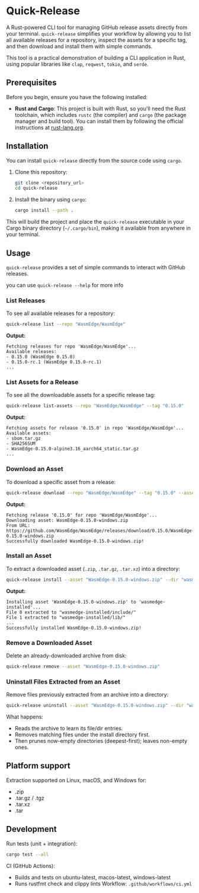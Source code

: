# Quick-Release

A Rust-powered CLI tool for managing GitHub release assets directly from your terminal. `quick-release` simplifies your workflow by allowing you to list all available releases for a repository, inspect the assets for a specific tag, and then download and install them with simple commands.

This tool is a practical demonstration of building a CLI application in Rust, using popular libraries like `clap`, `reqwest`, `tokio`, and `serde`.

## Prerequisites

Before you begin, ensure you have the following installed:

-   **Rust and Cargo**: This project is built with Rust, so you'll need the Rust toolchain, which includes `rustc` (the compiler) and `cargo` (the package manager and build tool). You can install them by following the official instructions at [rust-lang.org](https://www.rust-lang.org/tools/install).

## Installation

You can install `quick-release` directly from the source code using `cargo`.

1.  Clone this repository:
    ```bash
    git clone <repository_url>
    cd quick-release
    ```
2.  Install the binary using `cargo`:
    ```bash
    cargo install --path .
    ```
This will build the project and place the `quick-release` executable in your Cargo binary directory (`~/.cargo/bin`), making it available from anywhere in your terminal.

## Usage

`quick-release` provides a set of simple commands to interact with GitHub releases.

you can use `quick-release --help` for more info

### List Releases

To see all available releases for a repository:
```bash
quick-release list --repo "WasmEdge/WasmEdge"
```
**Output:**
```
Fetching releases for repo 'WasmEdge/WasmEdge'...
Available releases:
- 0.15.0 (WasmEdge 0.15.0)
- 0.15.0-rc.1 (WasmEdge 0.15.0-rc.1)
...
```

### List Assets for a Release

To see all the downloadable assets for a specific release tag:
```bash
quick-release list-assets --repo "WasmEdge/WasmEdge" --tag "0.15.0"
```
**Output:**
```
Fetching assets for release '0.15.0' in repo 'WasmEdge/WasmEdge'...
Available assets:
- sbom.tar.gz
- SHA256SUM
- WasmEdge-0.15.0-alpine3.16_aarch64_static.tar.gz
...
```

### Download an Asset

To download a specific asset from a release:
```bash
quick-release download --repo "WasmEdge/WasmEdge" --tag "0.15.0" --asset "WasmEdge-0.15.0-windows.zip"
```
**Output:**
```
Fetching release '0.15.0' for repo 'WasmEdge/WasmEdge'...
Downloading asset: WasmEdge-0.15.0-windows.zip
From URL: https://github.com/WasmEdge/WasmEdge/releases/download/0.15.0/WasmEdge-0.15.0-windows.zip
Successfully downloaded WasmEdge-0.15.0-windows.zip!
```

### Install an Asset

To extract a downloaded asset (`.zip`, `.tar.gz`, `.tar.xz`) into a directory:
```bash
quick-release install --asset "WasmEdge-0.15.0-windows.zip" --dir "wasmedge-installed"
```
**Output:**
```
Installing asset 'WasmEdge-0.15.0-windows.zip' to 'wasmedge-installed'...
File 0 extracted to "wasmedge-installed/include/"
File 1 extracted to "wasmedge-installed/lib/"
...
Successfully installed WasmEdge-0.15.0-windows.zip!
```

### Remove a Downloaded Asset

Delete an already-downloaded archive from disk:
```bash
quick-release remove --asset "WasmEdge-0.15.0-windows.zip"
```

### Uninstall Files Extracted from an Asset

Remove files previously extracted from an archive into a directory:
```bash
quick-release uninstall --asset "WasmEdge-0.15.0-windows.zip" --dir "wasmedge-installed"
```
What happens:
- Reads the archive to learn its file/dir entries.
- Removes matching files under the install directory first.
- Then prunes now-empty directories (deepest-first); leaves non-empty ones.

## Platform support

Extraction supported on Linux, macOS, and Windows for:
- .zip
- .tar.gz / .tgz
- .tar.xz
- .tar

## Development

Run tests (unit + integration):
```bash
cargo test --all
```

CI (GitHub Actions):
- Builds and tests on ubuntu-latest, macos-latest, windows-latest
- Runs rustfmt check and clippy lints
Workflow: `.github/workflows/ci.yml`